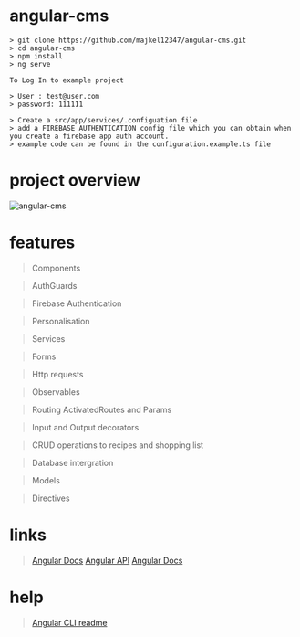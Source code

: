 # angular-cms
```
> git clone https://github.com/majkel12347/angular-cms.git
> cd angular-cms
> npm install
> ng serve

To Log In to example project 

> User : test@user.com
> password: 111111 

> Create a src/app/services/.configuation file 
> add a FIREBASE AUTHENTICATION config file which you can obtain when you create a firebase app auth account.
> example code can be found in the configuration.example.ts file

```
# project overview

![angular-cms](https://user-images.githubusercontent.com/19737032/51043643-7c4f0100-15bf-11e9-9293-c0ccff2101ce.png)


# features

> Components

> AuthGuards

> Firebase Authentication

> Personalisation

> Services

> Forms

> Http requests

> Observables

> Routing ActivatedRoutes and Params

> Input and Output decorators

> CRUD operations to recipes and shopping list

> Database intergration

> Models

> Directives

# links

> [Angular Docs](https://angular.io/)
> [Angular API](https://angular.io/api)
> [Angular Docs](https://angular.io/)

# help
> [Angular CLI readme](https://github.com/angular/angular-cli/blob/master/README.md)
